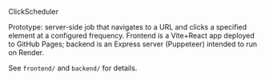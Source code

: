 ClickScheduler

Prototype: server-side job that navigates to a URL and clicks a specified element at a configured frequency. Frontend is a Vite+React app deployed to GitHub Pages; backend is an Express server (Puppeteer) intended to run on Render.

See `frontend/` and `backend/` for details.
